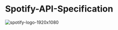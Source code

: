 # Spotify-API-Specification
![spotify-logo-1920x1080](https://github.com/shubhamshrivastava11/Spotify-API-Specification/assets/128193947/0d8ba66c-b3b4-4e3e-ad0e-9389edd8456c)

